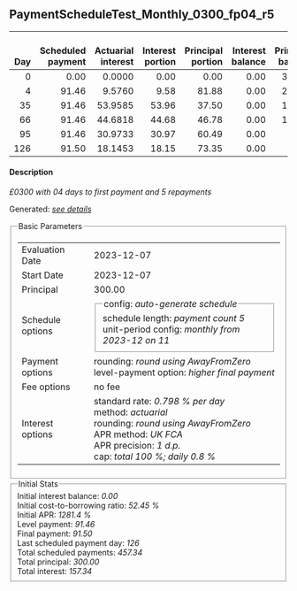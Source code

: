 <h2>PaymentScheduleTest_Monthly_0300_fp04_r5</h2>
<table>
    <thead style="vertical-align: bottom;">
        <th style="text-align: right;">Day</th>
        <th style="text-align: right;">Scheduled payment</th>
        <th style="text-align: right;">Actuarial interest</th>
        <th style="text-align: right;">Interest portion</th>
        <th style="text-align: right;">Principal portion</th>
        <th style="text-align: right;">Interest balance</th>
        <th style="text-align: right;">Principal balance</th>
        <th style="text-align: right;">Total actuarial interest</th>
        <th style="text-align: right;">Total interest</th>
        <th style="text-align: right;">Total principal</th>
    </thead>
    <tr style="text-align: right;">
        <td class="ci00">0</td>
        <td class="ci01" style="white-space: nowrap;">0.00</td>
        <td class="ci02">0.0000</td>
        <td class="ci03">0.00</td>
        <td class="ci04">0.00</td>
        <td class="ci05">0.00</td>
        <td class="ci06">300.00</td>
        <td class="ci07">0.0000</td>
        <td class="ci08">0.00</td>
        <td class="ci09">0.00</td>
    </tr>
    <tr style="text-align: right;">
        <td class="ci00">4</td>
        <td class="ci01" style="white-space: nowrap;">91.46</td>
        <td class="ci02">9.5760</td>
        <td class="ci03">9.58</td>
        <td class="ci04">81.88</td>
        <td class="ci05">0.00</td>
        <td class="ci06">218.12</td>
        <td class="ci07">9.5760</td>
        <td class="ci08">9.58</td>
        <td class="ci09">81.88</td>
    </tr>
    <tr style="text-align: right;">
        <td class="ci00">35</td>
        <td class="ci01" style="white-space: nowrap;">91.46</td>
        <td class="ci02">53.9585</td>
        <td class="ci03">53.96</td>
        <td class="ci04">37.50</td>
        <td class="ci05">0.00</td>
        <td class="ci06">180.62</td>
        <td class="ci07">63.5345</td>
        <td class="ci08">63.54</td>
        <td class="ci09">119.38</td>
    </tr>
    <tr style="text-align: right;">
        <td class="ci00">66</td>
        <td class="ci01" style="white-space: nowrap;">91.46</td>
        <td class="ci02">44.6818</td>
        <td class="ci03">44.68</td>
        <td class="ci04">46.78</td>
        <td class="ci05">0.00</td>
        <td class="ci06">133.84</td>
        <td class="ci07">108.2163</td>
        <td class="ci08">108.22</td>
        <td class="ci09">166.16</td>
    </tr>
    <tr style="text-align: right;">
        <td class="ci00">95</td>
        <td class="ci01" style="white-space: nowrap;">91.46</td>
        <td class="ci02">30.9733</td>
        <td class="ci03">30.97</td>
        <td class="ci04">60.49</td>
        <td class="ci05">0.00</td>
        <td class="ci06">73.35</td>
        <td class="ci07">139.1896</td>
        <td class="ci08">139.19</td>
        <td class="ci09">226.65</td>
    </tr>
    <tr style="text-align: right;">
        <td class="ci00">126</td>
        <td class="ci01" style="white-space: nowrap;">91.50</td>
        <td class="ci02">18.1453</td>
        <td class="ci03">18.15</td>
        <td class="ci04">73.35</td>
        <td class="ci05">0.00</td>
        <td class="ci06">0.00</td>
        <td class="ci07">157.3349</td>
        <td class="ci08">157.34</td>
        <td class="ci09">300.00</td>
    </tr>
</table>
<h4>Description</h4>
<p><i>£0300 with 04 days to first payment and 5 repayments</i></p>
<p>Generated: <i><a href="../GeneratedDate.html">see details</a></i></p>
<fieldset><legend>Basic Parameters</legend>
<table>
    <tr>
        <td>Evaluation Date</td>
        <td>2023-12-07</td>
    </tr>
    <tr>
        <td>Start Date</td>
        <td>2023-12-07</td>
    </tr>
    <tr>
        <td>Principal</td>
        <td>300.00</td>
    </tr>
    <tr>
        <td>Schedule options</td>
        <td>
            <fieldset>
                <legend>config: <i>auto-generate schedule</i></legend>
                <div>schedule length: <i><i>payment count</i> 5</i></div>
                <div>unit-period config: <i>monthly from 2023-12 on 11</i></div>
            </fieldset>
        </td>
    </tr>
    <tr>
        <td>Payment options</td>
        <td>
            <div>
                <div>rounding: <i>round using AwayFromZero</i></div>
                <div>level-payment option: <i>higher&nbsp;final&nbsp;payment</i></div>
            </div>
        </td>
    </tr>
    <tr>
        <td>Fee options</td>
        <td>no fee
        </td>
    </tr>
    <tr>
        <td>Interest options</td>
        <td>
            <div>
                <div>standard rate: <i>0.798 % per day</i></div>
                <div>method: <i>actuarial</i></div>
                <div>rounding: <i>round using AwayFromZero</i></div>
                <div>APR method: <i>UK FCA</i></div>
                <div>APR precision: <i>1 d.p.</i></div>
                <div>cap: <i>total 100 %; daily 0.8 %</div>
            </div>
        </td>
    </tr>
</table></fieldset>
<fieldset><legend>Initial Stats</legend>
<div>
    <div>Initial interest balance: <i>0.00</i></div>
    <div>Initial cost-to-borrowing ratio: <i>52.45 %</i></div>
    <div>Initial APR: <i>1281.4 %</i></div>
    <div>Level payment: <i>91.46</i></div>
    <div>Final payment: <i>91.50</i></div>
    <div>Last scheduled payment day: <i>126</i></div>
    <div>Total scheduled payments: <i>457.34</i></div>
    <div>Total principal: <i>300.00</i></div>
    <div>Total interest: <i>157.34</i></div>
</div></fieldset>